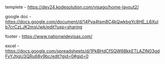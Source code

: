 templete - https://dev24.kodesolution.com/visago/home-layout2/

google doc - https://docs.google.com/document/d/14Pva4tsm8C4kQwkbgYc8HE_L6Xulb7crCzLJK2msUwk/edit?usp=sharing

footer - https://www.nationwidevisas.com/

excel - https://docs.google.com/spreadsheets/d/1PkBHdCfSQW6BkkETLAZlN03gdFvYJtjgU3QRu68y9bc/edit?gid=0#gid=0
